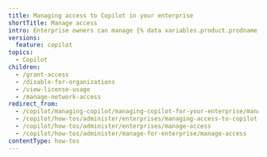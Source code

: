 ```yaml
---
title: Managing access to Copilot in your enterprise
shortTitle: Manage access
intro: Enterprise owners can manage {% data variables.product.prodname_copilot_short %} for organizations in the enterprise.
versions:
  feature: copilot
topics:
  - Copilot
children:
  - /grant-access
  - /disable-for-organizations
  - /view-license-usage
  - /manage-network-access
redirect_from:
  - /copilot/managing-copilot/managing-copilot-for-your-enterprise/managing-access-to-copilot-in-your-enterprise
  - /copilot/how-tos/administer/enterprises/managing-access-to-copilot-in-your-enterprise
  - /copilot/how-tos/administer/enterprises/manage-access
  - /copilot/how-tos/administer/manage-for-enterprise/manage-access
contentType: how-tos
---
```


